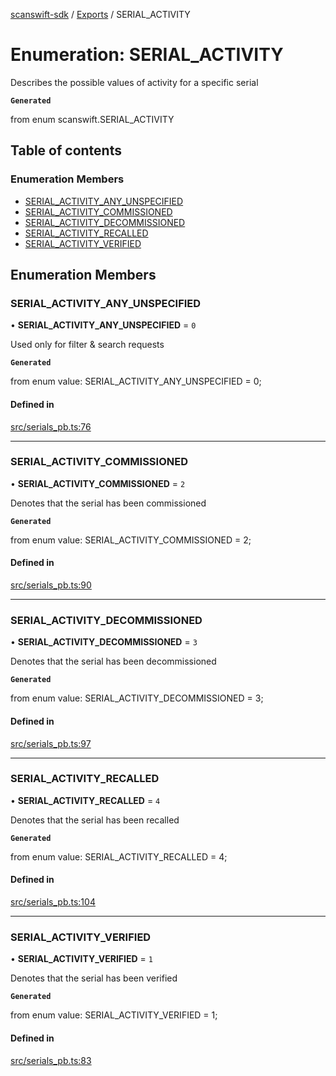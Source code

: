 [scanswift-sdk](../README.md) / [Exports](../modules.md) / SERIAL\_ACTIVITY

# Enumeration: SERIAL\_ACTIVITY

Describes the possible values of activity for a specific serial

**`Generated`**

from enum scanswift.SERIAL_ACTIVITY

## Table of contents

### Enumeration Members

- [SERIAL\_ACTIVITY\_ANY\_UNSPECIFIED](SERIAL_ACTIVITY.md#serial_activity_any_unspecified)
- [SERIAL\_ACTIVITY\_COMMISSIONED](SERIAL_ACTIVITY.md#serial_activity_commissioned)
- [SERIAL\_ACTIVITY\_DECOMMISSIONED](SERIAL_ACTIVITY.md#serial_activity_decommissioned)
- [SERIAL\_ACTIVITY\_RECALLED](SERIAL_ACTIVITY.md#serial_activity_recalled)
- [SERIAL\_ACTIVITY\_VERIFIED](SERIAL_ACTIVITY.md#serial_activity_verified)

## Enumeration Members

### SERIAL\_ACTIVITY\_ANY\_UNSPECIFIED

• **SERIAL\_ACTIVITY\_ANY\_UNSPECIFIED** = ``0``

Used only for filter & search requests

**`Generated`**

from enum value: SERIAL_ACTIVITY_ANY_UNSPECIFIED = 0;

#### Defined in

[src/serials_pb.ts:76](https://github.com/TCUBEAI-TECHNOLOGIES-PRIVATE-LIMITED/ts-sdk/blob/85a94f2/src/serials_pb.ts#L76)

___

### SERIAL\_ACTIVITY\_COMMISSIONED

• **SERIAL\_ACTIVITY\_COMMISSIONED** = ``2``

Denotes that the serial has been commissioned

**`Generated`**

from enum value: SERIAL_ACTIVITY_COMMISSIONED = 2;

#### Defined in

[src/serials_pb.ts:90](https://github.com/TCUBEAI-TECHNOLOGIES-PRIVATE-LIMITED/ts-sdk/blob/85a94f2/src/serials_pb.ts#L90)

___

### SERIAL\_ACTIVITY\_DECOMMISSIONED

• **SERIAL\_ACTIVITY\_DECOMMISSIONED** = ``3``

Denotes that the serial has been decommissioned

**`Generated`**

from enum value: SERIAL_ACTIVITY_DECOMMISSIONED = 3;

#### Defined in

[src/serials_pb.ts:97](https://github.com/TCUBEAI-TECHNOLOGIES-PRIVATE-LIMITED/ts-sdk/blob/85a94f2/src/serials_pb.ts#L97)

___

### SERIAL\_ACTIVITY\_RECALLED

• **SERIAL\_ACTIVITY\_RECALLED** = ``4``

Denotes that the serial has been recalled

**`Generated`**

from enum value: SERIAL_ACTIVITY_RECALLED = 4;

#### Defined in

[src/serials_pb.ts:104](https://github.com/TCUBEAI-TECHNOLOGIES-PRIVATE-LIMITED/ts-sdk/blob/85a94f2/src/serials_pb.ts#L104)

___

### SERIAL\_ACTIVITY\_VERIFIED

• **SERIAL\_ACTIVITY\_VERIFIED** = ``1``

Denotes that the serial has been verified

**`Generated`**

from enum value: SERIAL_ACTIVITY_VERIFIED = 1;

#### Defined in

[src/serials_pb.ts:83](https://github.com/TCUBEAI-TECHNOLOGIES-PRIVATE-LIMITED/ts-sdk/blob/85a94f2/src/serials_pb.ts#L83)
